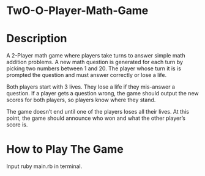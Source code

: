 # TwO-O-Player-Math-Game

# Description

A 2-Player math game where players take turns to answer simple math addition problems. A new math question is generated for each turn by picking two numbers between 1 and 20. The player whose turn it is is prompted the question and must answer correctly or lose a life.

Both players start with 3 lives. They lose a life if they mis-answer a question. If a player gets a question wrong, the game should output the new scores for both players, so players know where they stand.

The game doesn’t end until one of the players loses all their lives. At this point, the game should announce who won and what the other player’s score is.

# How to Play The Game

Input ruby main.rb in terminal.